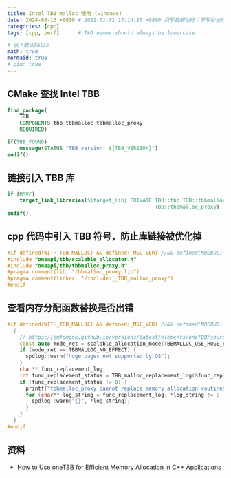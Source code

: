 ```yaml
---
title: Intel TBB malloc 使用 (windows)
date: 2024-08-13 +0800 # 2022-01-01 13:14:15 +0800 只写日期也行；不写秒也行；这样也行 2022-03-09T00:55:42+08:00
categories: [cpp]
tags: [cpp, perf]      # TAG names should always be lowercase

# 以下默认false
math: true
mermaid: true
# pin: true
---
```


## CMake 查找 Intel TBB

```cmake
find_package(
    TBB
    COMPONENTS tbb tbbmalloc tbbmalloc_proxy
    REQUIRED)

if(TBB_FOUND)
    message(STATUS "TBB version: ${TBB_VERSION}")
endif()
```

## 链接引入 TBB 库

```cmake
if (MSVC)
    target_link_libraries(${target_lib} PRIVATE TBB::tbb TBB::tbbmalloc
                                                TBB::tbbmalloc_proxy)
endif()
```

## cpp 代码中引入 TBB 符号，防止库链接被优化掉

```cpp
#if defined(WITH_TBB_MALLOC) && defined(_MSC_VER) //&& defined(NDEBUG)
#include "oneapi/tbb/scalable_allocator.h"
#include "oneapi/tbb/tbbmalloc_proxy.h"
#pragma comment(lib, "tbbmalloc_proxy.lib")
#pragma comment(linker, "/include:__TBB_malloc_proxy")
#endif
```

## 查看内存分配函数替换是否出错

```cpp
#if defined(WITH_TBB_MALLOC) && defined(_MSC_VER) //&& defined(NDEBUG)
  {
    // https://emfomenk.github.io/versions/latest/elements/oneTBB/source/memory_allocation/c_interface_to_scalable_allocator.html
    const auto mode_ret = scalable_allocation_mode(TBBMALLOC_USE_HUGE_PAGES, 1);
    if (mode_ret == TBBMALLOC_NO_EFFECT) {
      spdlog::warn("huge pages not supported by OS");
    }
    char** func_replacement_log;
    int func_replacement_status = TBB_malloc_replacement_log(&func_replacement_log);
    if (func_replacement_status != 0) {
      printf("tbbmalloc_proxy cannot replace memory allocation routines\n");
      for (char** log_string = func_replacement_log; *log_string != 0; log_string++) {
        spdlog::warn("{}", *log_string);
      }
    }
  }
#endif
```

## 资料

* [How to Use oneTBB for Efficient Memory Allocation in C++ Applications](https://www.intel.cn/content/www/cn/zh/developer/articles/technical/how-to-use-onetbb-for-memory-allocation-cpp.html)